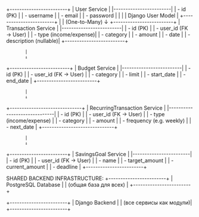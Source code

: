 +------------------------+
|       User Service     |
|------------------------|
| - id (PK)              |
| - username             |
| - email                |
| - password             |
|                        |
| Django User Model      |
+------------------------+
           |
           | (One-to-Many)
           ↓
+-------------------------+
|   Transaction Service   |
|-------------------------|
| - id (PK)               |
| - user_id (FK → User)   |
| - type (income/expense)|
| - category              |
| - amount                |
| - date                  |
| - description (nullable)|
+-------------------------+

           |
           ↓
+-------------------------+
|     Budget Service      |
|-------------------------|
| - id (PK)               |
| - user_id (FK → User)   |
| - category              |
| - limit                 |
| - start_date            |
| - end_date              |
+-------------------------+

           |
           ↓
+------------------------------+
| RecurringTransaction Service |
|------------------------------|
| - id (PK)                    |
| - user_id (FK → User)        |
| - type (income/expense)      |
| - category                   |
| - amount                     |
| - frequency (e.g. weekly)    |
| - next_date                  |
+------------------------------+

           |
           ↓
+------------------------+
|  SavingsGoal Service   |
|------------------------|
| - id (PK)              |
| - user_id (FK → User)  |
| - name                 |
| - target_amount        |
| - current_amount       |
| - deadline             |
+------------------------+

SHARED BACKEND INFRASTRUCTURE:
+------------------------+
|  PostgreSQL Database   |
|  (общая база для всех) |
+------------------------+

+------------------------+
|     Django Backend     |
| (все сервисы как модули)|
+------------------------+

